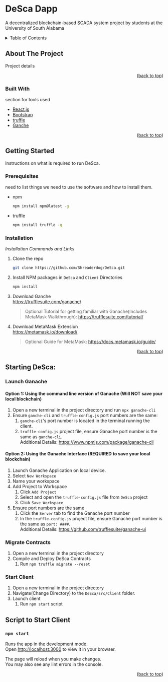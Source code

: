 <div id="top"></div>

# DeSca Dapp

A decentralized blockchain-based SCADA system project by students at the University of South Alabama

<!-- TABLE OF CONTENTS -->
<details>
  <summary>Table of Contents</summary>
  <ol>
    <li>
      <a href="#about-the-project">About The Project</a>
      <ul>
        <li><a href="#built-with">Built With</a></li>
      </ul>
    </li>
    <li>
      <a href="#getting-started">Getting Started</a>
      <ul>
        <li><a href="#prerequisites">Prerequisites</a></li>
        <li><a href="#installation">Installation</a></li>
      </ul>
    </li>
    <li><a href="#starting-desca">Starting DeSca</a></li>
  </ol>
</details>



<!-- ABOUT THE PROJECT -->
## About The Project

Project details

<p align="right">(<a href="#top">back to top</a>)</p>



### Built With

section for tools used

* [React.js](https://reactjs.org/)
* [Bootstrap](https://getbootstrap.com)
* [truffle](https://trufflesuite.com/truffle/)
* [Ganche](https://trufflesuite.com/ganache/)


<p align="right">(<a href="#top">back to top</a>)</p>


<!-- GETTING STARTED -->
## Getting Started

Instructions on what is required to run DeSca.

### Prerequisites

need to list things we need to use the software and how to install them.

* npm
  ```sh
  npm install npm@latest -g
  ```
* truffle
  ```sh
  npm install truffle -g
  ```

### Installation

_Installation Commands and Links_

1. Clone the repo
   ```sh
   git clone https://github.com/Shreaderdog/DeSca.git
   ```
2. Install NPM packages in `DeSca` and `Client` Directories
   ```sh
   npm install
   ```
3. Download Ganche <br>
    <https://trufflesuite.com/ganache/>
    > Optional Tutorial for getting familiar with Ganache(Includes MetaMask Walkthrough): <https://trufflesuite.com/tutorial/>
    
4. Download MetaMask Extension <br>
    <https://metamask.io/download/>
    > Optional Guide for MetaMask: <https://docs.metamask.io/guide/>
   

<p align="right">(<a href="#top">back to top</a>)</p>



<!-- USAGE EXAMPLES -->
## Starting DeSca:
### Launch Ganache
#### Option 1: Using the command line version of Ganache (Will NOT save your local blockchain)
1. Open a new terminal in the project directory and run `npx ganache-cli`  
2. Ensure `ganche-cli` and `truffle-config.js` port numbers are the same:
    1. `ganche-cli`'s port number is located in the terminal running the client.
    2. `truffle-config.js` project file, ensure Ganache port number is the same as `ganche-cli`.<br>
    Additional Details: <https://www.npmjs.com/package/ganache-cli>

#### Option 2: Using the Ganache Interface (REQUIRED to save your local blockchain)
1. Launch Ganache Application on local device.
2. Select `New Workspace`
3. Name your workspace
4. Add Project to Workspace
    1. Click `Add Project`
    2. Select and open the `truffle-config.js` file from `DeSca` project
    3. Click `Save Workspace`
5. Ensure port numbers are the same
    1. Click the `Server` tab to find the Ganache port number
    2. In the `truffle-config.js` project file, ensure Ganache port number is the same as `port: ####`.<br>
    Additional Details: <https://github.com/trufflesuite/ganache-ui>

### Migrate Contracts
1. Open a new terminal in the project directory
2. Compile and Deploy DeSca Contracts
    1. Run ```npm truffle migrate --reset```

### Start Client
1. Open a new terminal in the project directory
2. Navigate(Change Directory) to the `DeSca/src/Client` folder.
3. Launch client
    1. Run `npm start` script

## Script to Start Client

### `npm start`

Runs the app in the development mode.\
Open [http://localhost:3000](http://localhost:3000) to view it in your browser.

The page will reload when you make changes.\
You may also see any lint errors in the console.

<p align="right">(<a href="#top">back to top</a>)</p>
